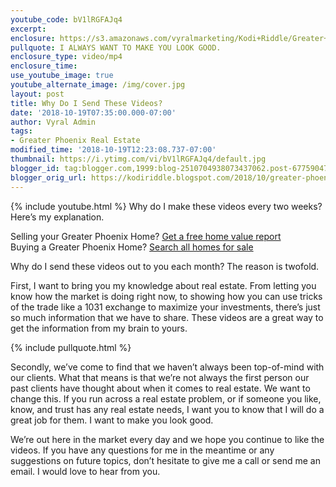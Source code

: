 ```yaml
---
youtube_code: bV1lRGFAJq4
excerpt:
enclosure: https://s3.amazonaws.com/vyralmarketing/Kodi+Riddle/Greater+Phoenix+Area+Real+Estate+Agent-+The+Motivation+Behind+My+Videos.mp4
pullquote: I ALWAYS WANT TO MAKE YOU LOOK GOOD.
enclosure_type: video/mp4
enclosure_time:
use_youtube_image: true
youtube_alternate_image: /img/cover.jpg
layout: post
title: Why Do I Send These Videos?
date: '2018-10-19T07:35:00.000-07:00'
author: Vyral Admin
tags:
- Greater Phoenix Real Estate
modified_time: '2018-10-19T12:23:08.737-07:00'
thumbnail: https://i.ytimg.com/vi/bV1lRGFAJq4/default.jpg
blogger_id: tag:blogger.com,1999:blog-2510704938073437062.post-6775904761586589761
blogger_orig_url: https://kodiriddle.blogspot.com/2018/10/greater-phoenix-area-real-estate-agent-the-motivation-behind-my-videos.html
---
```

{% include youtube.html %}
Why do I make these videos every two weeks? Here’s my explanation.

<div class="post-cta">
Selling your Greater Phoenix Home? <a href="http://www.searchallproperties.com/propertyvaluation-plus/billriddle/Phoenix-375819" target="_blank">Get a free home value report</a><br>
Buying a Greater Phoenix Home? <a href="http://www.greaterphoenixarearealestate.com/" target="_blank">Search all homes for sale</a>
</div>

Why do I send these videos out to you each month? The reason is twofold.

First, I want to bring you my knowledge about real estate. From letting you know how the market is doing right now, to showing how you can use tricks of the trade like a 1031 exchange to maximize your investments, there’s just so much information that we have to share. These videos are a great way to get the information from my brain to yours.

{% include pullquote.html %}

Secondly, we’ve come to find that we haven’t always been top-of-mind with our clients. What that means is that we’re not always the first person our past clients have thought about when it comes to real estate. We want to change this. If you run across a real estate problem, or if someone you like, know, and trust has any real estate needs, I want you to know that I will do a great job for them. I want to make you look good.

We’re out here in the market every day and we hope you continue to like the videos. If you have any questions for me in the meantime or any suggestions on future topics, don’t hesitate to give me a call or send me an email. I would love to hear from you.
